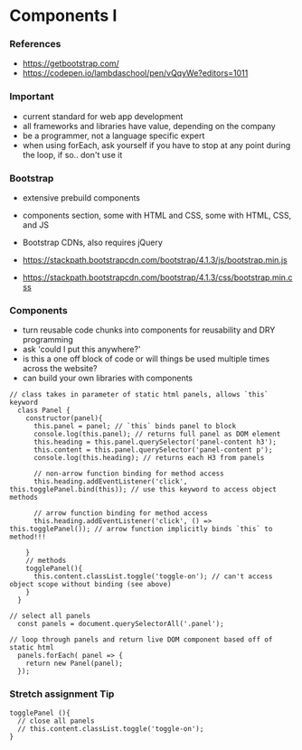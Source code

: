 # Components I

### References

- https://getbootstrap.com/
- https://codepen.io/lambdaschool/pen/vQqyWe?editors=1011

### Important

- current standard for web app development
- all frameworks and libraries have value, depending on the company
- be a programmer, not a language specific expert
- when using forEach, ask yourself if you have to stop at any point during the loop, if so.. don't use it

### Bootstrap

- extensive prebuild components
- components section, some with HTML and CSS, some with HTML, CSS, and JS

- Bootstrap CDNs, also requires jQuery
- https://stackpath.bootstrapcdn.com/bootstrap/4.1.3/js/bootstrap.min.js
- https://stackpath.bootstrapcdn.com/bootstrap/4.1.3/css/bootstrap.min.css

### Components

- turn reusable code chunks into components for reusability and DRY programming
- ask 'could I put this anywhere?'
- is this a one off block of code or will things be used multiple times across the website?
- can build your own libraries with components

```
// class takes in parameter of static html panels, allows `this` keyword
  class Panel {
    constructor(panel){
      this.panel = panel; // `this` binds panel to block
      console.log(this.panel); // returns full panel as DOM element
      this.heading = this.panel.querySelector('panel-content h3');
      this.content = this.panel.querySelector('panel-content p');
      console.log(this.heading); // returns each H3 from panels

      // non-arrow function binding for method access
      this.heading.addEventListener('click', this.togglePanel.bind(this)); // use this keyword to access object methods

      // arrow function binding for method access
      this.heading.addEventListener('click', () => this.togglePanel()); // arrow function implicitly binds `this` to method!!!

    }
    // methods
    togglePanel(){
      this.content.classList.toggle('toggle-on'); // can't access object scope without binding (see above)
    }
  }

// select all panels
  const panels = document.querySelectorAll('.panel');

// loop through panels and return live DOM component based off of static html
  panels.forEach( panel => {
    return new Panel(panel);
  });
```

### Stretch assignment Tip

```
togglePanel (){
  // close all panels
  // this.content.classList.toggle('toggle-on');
}
```

